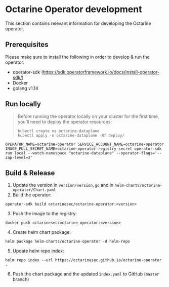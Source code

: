 # Octarine Operator development
This section contains relevant information for developing the Octarine operator.

## Prerequisites
Please make sure to install the following in order to develop & run the operator:
- operator-sdk (https://sdk.operatorframework.io/docs/install-operator-sdk/)
- Docker
- golang v1.14

## Run locally
> Before running the operator locally on your cluster for the first time, you'll need to deploy the operator resources:
> ```shell script
> kubectl create ns octarine-dataplane
> kubectl apply -n octarine-dataplane -Rf deploy/
> ```
```shell script
OPERATOR_NAME=octarine-operator SERVICE_ACCOUNT_NAME=octarine-operator IMAGE_PULL_SECRET_NAME=octarine-operator-registry-secret operator-sdk run local --watch-namespace "octarine-dataplane" --operator-flags='--zap-level=3'
```

## Build & Release
1. Update the version in `version/version.go` and in `helm-charts/octarine-operator/Chart.yaml`
2. Build the operator:
```shell script
operator-sdk build octarinesec/octarine-operator:<version>
```
3. Push the image to the registry:
```shell script
docker push octarinesec/octarine-operator:<version>
```
4. Create helm chart package:
```shell script
helm package helm-charts/octarine-operator -d helm-repo
```
5. Update helm repo index:
```shell script
helm repo index --url https://octarinesec.github.io/octarine-operator .
```
6. Push the chart package and the updated `index.yaml` to GitHub (`master` branch)